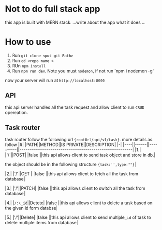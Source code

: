# Not to do full stack app

this app is built with MERN stack.
...write about the app what it does ...

# How to use

1. Run `git clone <put git Path>`
2. Run `cd <repo name >`
3. RUn `npm install`
4. Run `npm run dev`. Note you must `nodemon`, if not run `npm i nodemon -g'

now your server will run at `http://localhost:8000`

## API

this api server handles all the task request and allow client to run `CRUD` opereation.

## Task router

task router follow the following url `{rootUrl/api/v1/task}`. more details as follow
|#| |PATH||METHOD||IS PRIVATE||DESCRIPTION|
|-| |----||------||----------||----------------------------------------------------------|
|1.| |'/'||POST| |false ||this api allows client to send task object and store in db.|

the object should be in the following structure `{task:'',type:""}`|

|2.| |'/'||GET | |false ||this api allows client to fetch all the task from database|

|3.| |'/'||PATCH| |false ||this api allows client to switch all the task from database|

|4.| |`/:\_id`||Detete| |false ||this api allows client to delete a task based on the given id form databse|

|5.| |'/'||Delete| |false ||this api allows client to send multiple`_id` of task to delete multiple items from database|
